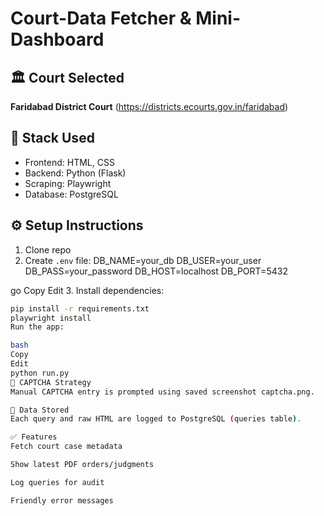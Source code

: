 # Court-Data Fetcher & Mini-Dashboard

## 🏛 Court Selected
**Faridabad District Court** (https://districts.ecourts.gov.in/faridabad)

## 🚀 Stack Used
- Frontend: HTML, CSS
- Backend: Python (Flask)
- Scraping: Playwright
- Database: PostgreSQL

## ⚙️ Setup Instructions
1. Clone repo
2. Create `.env` file:
DB_NAME=your_db
DB_USER=your_user
DB_PASS=your_password
DB_HOST=localhost
DB_PORT=5432

go
Copy
Edit
3. Install dependencies:
```bash
pip install -r requirements.txt
playwright install
Run the app:

bash
Copy
Edit
python run.py
🧠 CAPTCHA Strategy
Manual CAPTCHA entry is prompted using saved screenshot captcha.png.

💾 Data Stored
Each query and raw HTML are logged to PostgreSQL (queries table).

✅ Features
Fetch court case metadata

Show latest PDF orders/judgments

Log queries for audit

Friendly error messages
